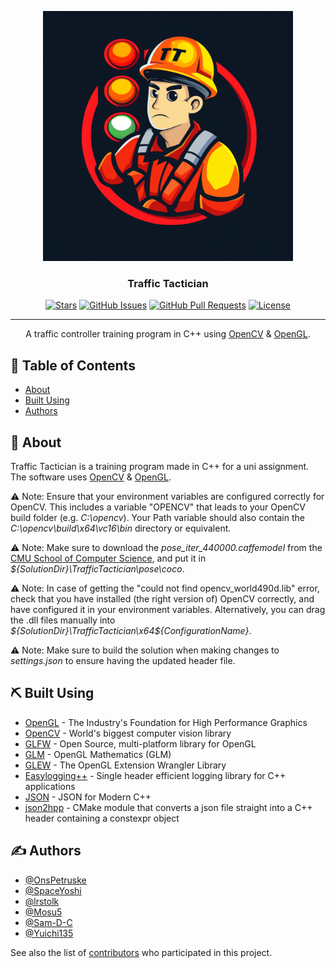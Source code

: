 <p align="center">
  <a href="https://github.com/SpaceYoshi/traffic-tactician/" rel="noopener">
 <img width=400px height=400px src="logo.png" alt="Project logo"></a>
</p>

<h3 align="center">Traffic Tactician</h3>

<div align="center">

  [![Stars](https://img.shields.io/github/stars/SpaceYoshi/traffic-tactician.svg)](https://github.com/SpaceYoshi/traffic-tactician/stargazers)
  [![GitHub Issues](https://img.shields.io/github/issues/SpaceYoshi/traffic-tactician.svg)](https://github.com/SpaceYoshi/traffic-tactician/issues)
  [![GitHub Pull Requests](https://img.shields.io/github/issues-pr/SpaceYoshi/traffic-tactician.svg)](https://github.com/SpaceYoshi/traffic-tactician/pulls)
  [![License](https://img.shields.io/badge/license-MIT-blue.svg)](/LICENSE)

</div>

---

<p align="center"> A traffic controller training program in C++ using <a href="https://opencv.org/">OpenCV</a> & <a href="https://www.opengl.org/">OpenGL</a>.
    <br> 
</p>

## 📝 Table of Contents
- [About](#about)
- [Built Using](#built_using)
- [Authors](#authors)

## 🧐 About <a name = "about"></a>
Traffic Tactician is a training program made in C++ for a uni assignment. The software uses <a href="https://opencv.org/">OpenCV</a> & <a href="https://www.opengl.org/">OpenGL</a>.

⚠ Note: Ensure that your environment variables are configured correctly for OpenCV. This includes a variable "OPENCV" that leads to your OpenCV build folder (e.g. *C:\opencv*). Your Path variable should also contain the *C:\opencv\build\x64\vc16\bin* directory or equivalent.

⚠ Note: Make sure to download the *pose_iter_440000.caffemodel* from the [CMU School of Computer Science](https://www.cs.cmu.edu/), and put it in *${SolutionDir}\TrafficTactician\pose\coco*.

⚠ Note: In case of getting the "could not find opencv_world490d.lib" error, check that you have installed (the right version of) OpenCV correctly, and have configured it in your environment variables. Alternatively, you can drag the .dll files manually into *${SolutionDir}\TrafficTactician\x64\${ConfigurationName}*.

⚠ Note: Make sure to build the solution when making changes to *settings.json* to ensure having the updated header file.

## ⛏️ Built Using <a name = "built_using"></a>
- [OpenGL](https://opengl.org/) - The Industry's Foundation for High Performance Graphics
- [OpenCV](https://opencv.org/) - World's biggest computer vision library
- [GLFW](https://www.glfw.org/) - Open Source, multi-platform library for OpenGL
- [GLM](https://github.com/g-truc/glm/) - OpenGL Mathematics (GLM)
- [GLEW](https://github.com/nigels-com/glew/) - The OpenGL Extension Wrangler Library
- [Easylogging++](https://github.com/abumq/easyloggingpp/) - Single header efficient logging library for C++ applications
- [JSON](https://github.com/nlohmann/json/) - JSON for Modern C++
- [json2hpp](https://github.com/KaixoCode/json2hpp/) - CMake module that converts a json file straight into a C++ header containing a constexpr object

## ✍️ Authors <a name = "authors"></a>
- [@OnsPetruske](https://github.com/pkg-dot-zip)
- [@SpaceYoshi](https://github.com/SpaceYoshi)
- [@lrstolk](https://github.com/lrstolk)
- [@Mosu5](https://github.com/Mosu5)
- [@Sam-D-C](https://github.com/Sam-D-C)
- [@Yuichi135](https://github.com/Yuichi135)

See also the list of [contributors](https://github.com/SpaceYoshi/traffic-tactician/contributors) who participated in this project.
